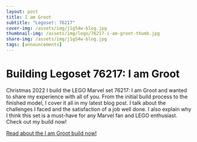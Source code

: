 ```yaml
---
layout: post
title: I am Groot
subtitle: "Legoset: 76217"
cover-img: /assets/img/j1g54w-blog.jpg
thumbnail-img: /assets/img/lego/76217-i-am-groot-thumb.jpg
share-img: /assets/img/j1g54w-blog.jpg
tags: [announcements]
---
```


# Building Legoset 76217: I am Groot

Christmas 2022 I build the LEGO Marvel set 76217: I am Groot and wanted to share my experience with all of you. From the initial build process to the finished model, I cover it all in my latest blog post. I talk about the challenges I faced and the satisfaction of a job well done. I also explain why I think this set is a must-have for any Marvel fan and LEGO enthusiast. Check out my build now!

[Read about the I am Groot build now!](https://j1g54w.hackwerk.xyz/lego/76217/i-am-groot/)

